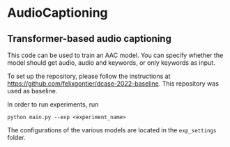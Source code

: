 # AudioCaptioning
## Transformer-based audio captioning
This code can be used to train an AAC model. You can specify whether the model should get audio, audio and keywords, or only keywords as input.

To set up the repository, please follow the instructions at https://github.com/felixgontier/dcase-2022-baseline. This repository was used as baseline.

In order to run experiments, run
```
python main.py --exp <experiment_name>
```

The configurations of the various models are located in the `exp_settings` folder. 
